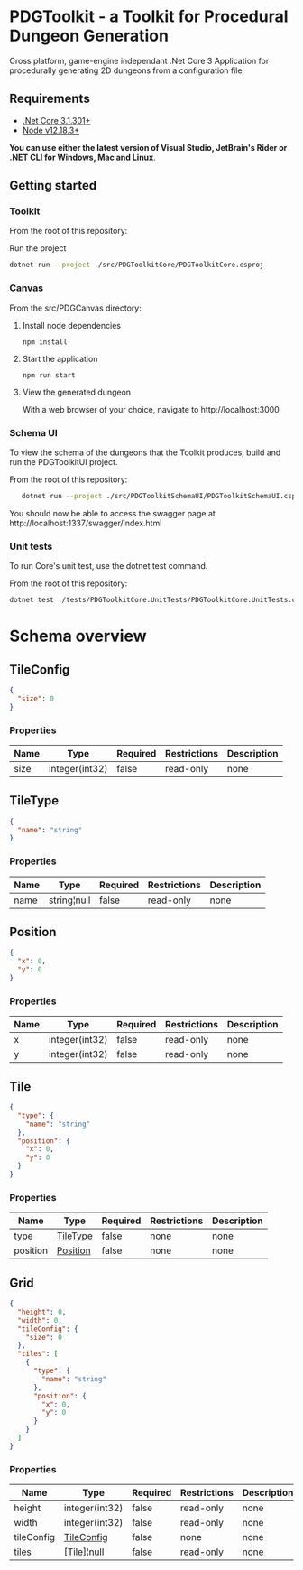 # PDGToolkit - a Toolkit for Procedural Dungeon Generation

Cross platform, game-engine independant .Net Core 3 Application for procedurally generating 2D dungeons from a configuration file

## Requirements
- [.Net Core 3.1.301+](https://dotnet.microsoft.com/download)
- [Node v12.18.3+](https://nodejs.org/en/)
  
**You can use either the latest version of Visual Studio, JetBrain's Rider or .NET CLI for Windows, Mac and Linux**.


## Getting started

### Toolkit

From the root of this repository:

Run the project
   ```sh
   dotnet run --project ./src/PDGToolkitCore/PDGToolkitCore.csproj
   ```
  
### Canvas

From the src/PDGCanvas directory:

1. Install node dependencies

   ```node
   npm install
   ```

2. Start the application

   ```node
   npm run start
   ```

3. View the generated dungeon
   
   With a web browser of your choice, navigate to http://localhost:3000

### Schema UI
To view the schema of the dungeons that the Toolkit produces, build and run the PDGToolkitUI project.

From the root of this repository:

```sh
   dotnet run --project ./src/PDGToolkitSchemaUI/PDGToolkitSchemaUI.csproj
```

You should now be able to access the swagger page at http://localhost:1337/swagger/index.html

### Unit tests
To run Core's unit test, use the dotnet test command.

From the root of this repository:
```sh
dotnet test ./tests/PDGToolkitCore.UnitTests/PDGToolkitCore.UnitTests.csproj
```

# Schema overview

<h2 id="tocS_TileConfig">TileConfig</h2>
<!-- backwards compatibility -->
<a id="schematileconfig"></a>
<a id="schema_TileConfig"></a>
<a id="tocStileconfig"></a>
<a id="tocstileconfig"></a>

```json
{
  "size": 0
}

```

### Properties

|Name|Type|Required|Restrictions|Description|
|---|---|---|---|---|
|size|integer(int32)|false|read-only|none|

<h2 id="tocS_TileType">TileType</h2>
<!-- backwards compatibility -->
<a id="schematiletype"></a>
<a id="schema_TileType"></a>
<a id="tocStiletype"></a>
<a id="tocstiletype"></a>

```json
{
  "name": "string"
}

```

### Properties

|Name|Type|Required|Restrictions|Description|
|---|---|---|---|---|
|name|string¦null|false|read-only|none|

<h2 id="tocS_Position">Position</h2>
<!-- backwards compatibility -->
<a id="schemaposition"></a>
<a id="schema_Position"></a>
<a id="tocSposition"></a>
<a id="tocsposition"></a>

```json
{
  "x": 0,
  "y": 0
}

```

### Properties

|Name|Type|Required|Restrictions|Description|
|---|---|---|---|---|
|x|integer(int32)|false|read-only|none|
|y|integer(int32)|false|read-only|none|

<h2 id="tocS_Tile">Tile</h2>
<!-- backwards compatibility -->
<a id="schematile"></a>
<a id="schema_Tile"></a>
<a id="tocStile"></a>
<a id="tocstile"></a>

```json
{
  "type": {
    "name": "string"
  },
  "position": {
    "x": 0,
    "y": 0
  }
}

```

### Properties

|Name|Type|Required|Restrictions|Description|
|---|---|---|---|---|
|type|[TileType](#schematiletype)|false|none|none|
|position|[Position](#schemaposition)|false|none|none|

<h2 id="tocS_Grid">Grid</h2>
<!-- backwards compatibility -->
<a id="schemagrid"></a>
<a id="schema_Grid"></a>
<a id="tocSgrid"></a>
<a id="tocsgrid"></a>

```json
{
  "height": 0,
  "width": 0,
  "tileConfig": {
    "size": 0
  },
  "tiles": [
    {
      "type": {
        "name": "string"
      },
      "position": {
        "x": 0,
        "y": 0
      }
    }
  ]
}

```

### Properties

|Name|Type|Required|Restrictions|Description|
|---|---|---|---|---|
|height|integer(int32)|false|read-only|none|
|width|integer(int32)|false|read-only|none|
|tileConfig|[TileConfig](#schematileconfig)|false|none|none|
|tiles|[[Tile](#schematile)]¦null|false|read-only|none|

